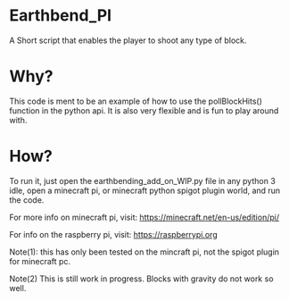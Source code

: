 # Earthbend_PI
A Short script that enables the player to shoot any type of block.

# Why? 
This code is ment to be an example of how to use the pollBlockHits() function in the python api. It is also very flexible and is fun to play around with.

# How?
To run it, just open the earthbending_add_on_WIP.py file in any python 3 idle, open a minecraft pi, or minecraft python spigot plugin world, and run the code.

For more info on minecraft pi, visit: https://minecraft.net/en-us/edition/pi/

For info on the raspberry pi, visit: https://raspberrypi.org

Note(1): this has only been tested on the mincraft pi, not the spigot plugin for minecraft pc.

Note(2) This is still work in progress. Blocks with gravity do not work so well.
